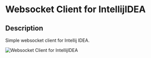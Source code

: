 Websocket Client for IntellijIDEA
=================================

Description
------------
Simple websocket client for Intellij IDEA.

![Websocket Client for IntellijIDEA](https://raw.github.com/dmitz/idea-websocket-client/master/idea-websocket-client.png?raw=true "Websocket Client for IntellijIDEA")